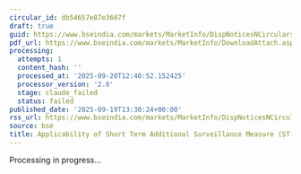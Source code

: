 ```yaml
---
circular_id: db54657e87e3607f
draft: true
guid: https://www.bseindia.com/markets/MarketInfo/DispNoticesNCirculars.aspx?Noticeid={7E05C5E8-4B83-4007-BE97-B0F3D3C8C986}&noticeno=20250919-30&dt=09/19/2025&icount=30&totcount=44&flag=0
pdf_url: https://www.bseindia.com/markets/MarketInfo/DownloadAttach.aspx?id=20250919-30&attachedId=86b07a5d-b501-4633-abd3-6ed4acefe35f
processing:
  attempts: 1
  content_hash: ''
  processed_at: '2025-09-20T12:40:52.152425'
  processor_version: '2.0'
  stage: claude_failed
  status: failed
published_date: '2025-09-19T13:30:24+00:00'
rss_url: https://www.bseindia.com/markets/MarketInfo/DispNoticesNCirculars.aspx?Noticeid={7E05C5E8-4B83-4007-BE97-B0F3D3C8C986}&noticeno=20250919-30&dt=09/19/2025&icount=30&totcount=44&flag=0
source: bse
title: Applicability of Short Term Additional Surveillance Measure (ST-ASM)
---
```


Processing in progress...